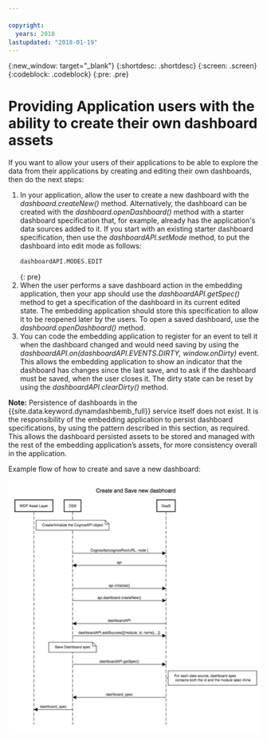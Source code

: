 ```yaml
---

copyright:
  years: 2018
lastupdated: "2018-01-19"
---
```


{:new_window: target="_blank"}
{:shortdesc: .shortdesc}
{:screen: .screen}
{:codeblock: .codeblock}
{:pre: .pre}

# Providing Application users with the ability to create their own dashboard assets

If you want to allow your users of their applications to be able to explore the data from their applications by creating and editing their own dashboards, then do the next steps:
1.	In your application, allow the user to create a new dashboard with the *dashboard.createNew()* method. Alternatively, the dashboard can be created with the *dashboard.openDashboard()* method with a starter dashboard specification that, for example, already has the application's data sources added to it. If you start with an existing starter dashboard specification, then use the *dashboardAPI.setMode* method, to put the dashboard into edit mode as follows:
	```bash
	dashboardAPI.MODES.EDIT
	```    
	{: pre}
2.	When the user performs a save dashboard action in the embedding application, then your app should use the *dashboardAPI.getSpec()* method to get a specification of the dashboard in its current edited state. The embedding application should store this specification to allow it to be reopened later by the users. To open a saved dashboard, use the *dashboard.openDashboard()* method. 
3.	You can code the embedding application to register for an event to tell it when the dashboard changed and would need saving by using the *dashboardAPI.on(dashboardAPI.EVENTS.DIRTY, window.onDirty)* event. This allows the embedding application to show an indicator that the dashboard has changes since the last save, and to ask if the dashboard must be saved, when the user closes it. The dirty state can be reset by using the *dashboardAPI.clearDirty()* method.

**Note:** Persistence of dashboards in the {{site.data.keyword.dynamdashbemb_full}} service itself does not exist. It is the responsibility of the embedding application to persist dashboard specifications, by using the pattern described in this section, as required. This allows the dashboard persisted assets to be stored and managed with the rest of the embedding application’s assets, for more consistency overall in the application.

Example flow of how to create and save a new dashboard:

![createsavenewdashboardflow](createsavenewdashboardflow.jpg "Create and save new dashboard flow")
